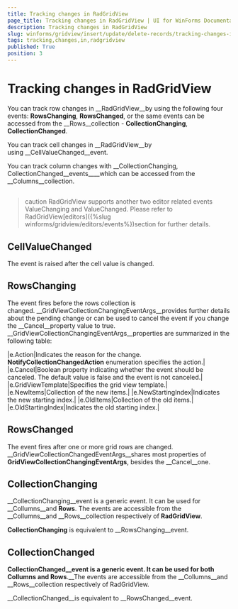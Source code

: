 ```yaml
---
title: Tracking changes in RadGridView
page_title: Tracking changes in RadGridView | UI for WinForms Documentation
description: Tracking changes in RadGridView
slug: winforms/gridview/insert/update/delete-records/tracking-changes-in-radgridview
tags: tracking,changes,in,radgridview
published: True
position: 3
---
```


# Tracking changes in RadGridView



You can track row changes in __RadGridView__by using the following four events: __RowsChanging__, __RowsChanged__, or the same events can be accessed from the __Rows__collection - __CollectionChanging__, __CollectionChanged__.

You can track cell changes in __RadGridView__by using __CellValueChanged__event.

You can track column changes with __CollectionChanging, CollectionChanged__events____which can be accessed from the __Columns__collection.

## 

>caution RadGridView supports another two editor related events ValueChanging and ValueChanged. Please refer to RadGridView[editors]({%slug winforms/gridview/editors/events%})section for further details.
>


## CellValueChanged

The event is raised after the cell value is changed.   

## RowsChanging

The event fires before the rows collection is changed. __GridViewCollectionChangingEventArgs__provides further details about the pending change or can be used to cancel the event if you change the __Cancel__property value to true. __GridViewCollectionChangingEventArgs__properties are summarized in the following table:





|e.Action|Indicates the reason for the change. __NotifyCollectionChangedAction__ enumeration specifies the action.|
|e.Cancel|Boolean property indicating whether the event should be canceled. The default value is false and the event is not canceled.|
|e.GridViewTemplate|Specifies the grid view template.|
|e.NewItems|Collection of the new items.|
|e.NewStartingIndex|Indicates the new starting index.|
|e.OldItems|Collection of the old items.|
|e.OldStartingIndex|Indicates the old starting index.|

## RowsChanged

The event fires after one or more grid rows are changed. __GridViewCollectionChangedEventArgs__shares most properties of __GridViewCollectionChangingEventArgs__, besides the __Cancel__one.

## CollectionChanging

__CollectionChanging__event is a generic event. It can be used for __Collumns__and __Rows__. The events are accessible from the __Collumns__and __Rows__collection respectively of __RadGridView__. 

__CollectionChanging__ is equivalent to __RowsChanging__event.

## CollectionChanged

__CollectionChanged__event is a generic event. It can be used for both Collumns and Rows__.__The events are accessible from the __Collumns__and __Rows__collection respectively of RadGridView. 

__CollectionChanged__is equivalent to __RowsChanged__event.
